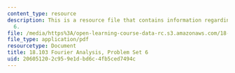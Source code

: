 ```yaml
---
content_type: resource
description: This is a resource file that contains information regarding problem set
  6.
file: /media/https%3A/open-learning-course-data-rc.s3.amazonaws.com/18-103-fourier-analysis-fall-2013/206051202c959e1dbd6c4fb5ced7494c_MIT18_103F13_pset6.pdf
file_type: application/pdf
resourcetype: Document
title: 18.103 Fourier Analysis, Problem Set 6
uid: 20605120-2c95-9e1d-bd6c-4fb5ced7494c
---
```

